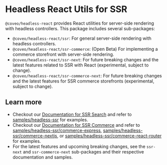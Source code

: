# Headless React Utils for SSR


`@coveo/headless-react` provides React utilities for server-side rendering with headless controllers. This package includes several sub-packages:

- `@coveo/headless-react/ssr`: For general server-side rendering with headless controllers.
- `@coveo/headless-react/ssr-commerce`: (Open Beta) For implementing a commerce storefront with server-side rendering.
- `@coveo/headless-react/ssr-next`: For future breaking changes and the latest features related to SSR with React (experimental, subject to change).
- `@coveo/headless-react/ssr-commerce-next`: For future breaking changes and the latest features for SSR commerce storefronts (experimental, subject to change).



## Learn more

- Checkout our [Documentation for SSR Search](https://docs.coveo.com/en/headless/latest/usage/headless-server-side-rendering/) and refer to [samples/headless-ssr](https://github.com/coveo/ui-kit/tree/main/samples/headless-ssr) for examples.
- Checkout our [Documentation for SSR Commerce](https://docs.coveo.com/en/obif0156) and refer to [samples/headless-ssr/commerce-express](https://github.com/coveo/ui-kit/tree/main/samples/headless-ssr/commerce-express), [samples/headless-ssr/commerce-nextjs](https://github.com/coveo/ui-kit/tree/main/samples/headless-ssr/commerce-nextjs), or [samples/headless-ssr/commerce-react-router](https://github.com/coveo/ui-kit/tree/main/samples/headless-ssr/commerce-react-router) for examples.
- For the latest features and upcoming breaking changes, see the `ssr-next` and `ssr-commerce-next` sub-packages and their respective documentation and samples.
